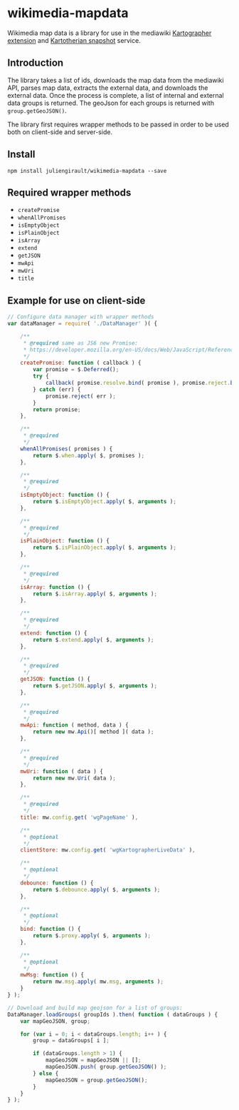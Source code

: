 # wikimedia-mapdata

Wikimedia map data is a library for use in the mediawiki [Kartographer extension](https://www.mediawiki.org/wiki/Extension:Kartographer)  and [Kartotherian snapshot](https://github.com/kartotherian/kartotherian-snapshot) service.

## Introduction

The library takes a list of ids, downloads the map data from the mediawiki API, parses map data, extracts the external data, and downloads the external data. Once the process is complete, a list of internal and external data groups is returned. The geoJson for each groups is returned with `group.getGeoJSON()`.

The library first requires wrapper methods to be passed in order to be used both on client-side and server-side.

## Install

```
npm install juliengirault/wikimedia-mapdata --save
```

## Required wrapper methods

* `createPromise`
* `whenAllPromises`
* `isEmptyObject`
* `isPlainObject`
* `isArray`
* `extend`
* `getJSON`
* `mwApi`
* `mwUri`
* `title`

## Example for use on client-side

```js
// Configure data manager with wrapper methods
var dataManager = require( './DataManager' )( {

	/**
     * @required same as JS6 new Promise:
     * https://developer.mozilla.org/en-US/docs/Web/JavaScript/Reference/Global_Objects/Promise
     */
	createPromise: function ( callback ) {
		var promise = $.Deferred();
		try {
			callback( promise.resolve.bind( promise ), promise.reject.bind( promise ) );
		} catch (err) {
			promise.reject( err );
		}
		return promise;
	},

	/**
     * @required
     */
	whenAllPromises( promises ) {
		return $.when.apply( $, promises );
	},

	/**
     * @required
     */
	isEmptyObject: function () {
		return $.isEmptyObject.apply( $, arguments );
	},

	/**
     * @required
     */
	isPlainObject: function () {
		return $.isPlainObject.apply( $, arguments );
	},

	/**
     * @required
     */
	isArray: function () {
		return $.isArray.apply( $, arguments );
	},

	/**
     * @required
     */
	extend: function () {
		return $.extend.apply( $, arguments );
	},

	/**
     * @required
     */
	getJSON: function () {
		return $.getJSON.apply( $, arguments );
	},

	/**
     * @required
     */
	mwApi: function ( method, data ) {
		return new mw.Api()[ method ]( data );
	},

	/**
     * @required
     */
	mwUri: function ( data ) {
		return new mw.Uri( data );
	},

	/**
     * @required
     */
	title: mw.config.get( 'wgPageName' ),

	/**
     * @optional
     */
	clientStore: mw.config.get( 'wgKartographerLiveData' ),

	/**
     * @optional
     */
	debounce: function () {
		return $.debounce.apply( $, arguments );
	},

	/**
     * @optional
     */
	bind: function () {
		return $.proxy.apply( $, arguments );
	},

	/**
     * @optional
     */
	mwMsg: function () {
		return mw.msg.apply( mw.msg, arguments );
	}
} );

// Download and build map geojson for a list of groups:
DataManager.loadGroups( groupIds ).then( function ( dataGroups ) {
	var mapGeoJSON, group;

	for (var i = 0; i < dataGroups.length; i++ ) {
		group = dataGroups[ i ];

		if (dataGroups.length > 1) {
			mapGeoJSON = mapGeoJSON || [];
			mapGeoJSON.push( group.getGeoJSON() );
		} else {
			mapGeoJSON = group.getGeoJSON();
		}
	}
} );
```
